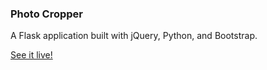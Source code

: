 ### Photo Cropper

A Flask application built with jQuery, Python, and Bootstrap.

[See it live!](https://photo-cropper.addylampert.repl.co/)

